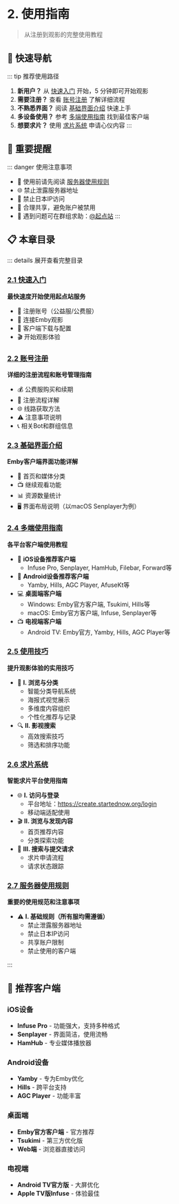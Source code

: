 # 2. 使用指南

> 从注册到观影的完整使用教程

## 🎯 快速导航

::: tip 推荐使用路径
1. **新用户？** 从 [快速入门](#快速入门) 开始，5 分钟即可开始观影
2. **需要注册？** 查看 [账号注册](./2-register.md) 了解详细流程
3. **不熟悉界面？** 阅读 [基础界面介绍](./3-basic-introduction.md) 快速上手
4. **多设备使用？** 参考 [多端使用指南](./4-user-guide.md) 找到最佳客户端
5. **想要求片？** 使用 [求片系统](./6-movie-request​​.md) 申请心仪内容
:::

## 🚨 重要提醒

::: danger 使用注意事项
- 📧 使用前请先阅读 [服务器使用规则](./tips.md)
- 🌐 禁止泄露服务器地址
- 🚫 禁止日本IP访问
- 👥 合理共享，避免账户被禁用
- 💬 遇到问题可在群组求助：[@起点站](https://t.me/tdckemby)
:::

<script setup>
import QuickStart from './1-quick-start.md'
</script>

<QuickStart />

## 📋 本章目录

::: details 展开查看完整目录

### [2.1 快速入门](#快速入门)
**最快速度开始使用起点站服务**
- 🙎 注册账号（公益服/公费服）
- 🔗 连接Emby观影
- 📱 客户端下载与配置
- 🎬 开始观影体验

### [2.2 账号注册](./2-register.md)
**详细的注册流程和账号管理指南**
- 💰 公费服购买和续期
- 📝 注册流程详解
- 🌐 线路获取方法
- ⚠️ 注意事项说明
- 📞 相关Bot和群组信息

### [2.3 基础界面介绍](./3-basic-introduction.md)
**Emby客户端界面功能详解**
- 🎦 首页和媒体分类
- 📺 继续观看功能
- 📊 资源数量统计
- 🖥️ 界面布局说明（以macOS Senplayer为例）

### [2.4 多端使用指南](./4-user-guide.md)
**各平台客户端使用教程**
- 📱 **iOS设备推荐客户端**
  - Infuse Pro, Senplayer, HamHub, Filebar, Forward等
- 🤖 **Android设备推荐客户端**
  - Yamby, Hills, AGC Player, AfuseKt等
- 💻 **桌面端客户端**
  - Windows: Emby官方客户端, Tsukimi, Hills等
  - macOS: Emby官方客户端, Infuse, Senplayer等
- 📺 **电视端客户端**
  - Android TV: Emby官方, Yamby, Hills, AGC Player等

### [2.5 使用技巧](./5-usage-tips.md)
**提升观影体验的实用技巧**
- 🎯 **Ⅰ. 浏览与分类**
  - 智能分类导航系统
  - 海报式视觉展示
  - 多维度内容组织
  - 个性化推荐与记录
- 🔍 **Ⅱ. 影视搜索**
  - 高效搜索技巧
  - 筛选和排序功能

### [2.6 求片系统](./6-movie-request​​.md)
**智能求片平台使用指南**
- 🌐 **Ⅰ. 访问与登录**
  - 平台地址：https://create.startednow.org/login
  - 移动端适配使用
- 🎬 **Ⅱ. 浏览与发现内容**
  - 首页推荐内容
  - 分类探索功能
- 📝 **Ⅲ. 搜索与提交请求**
  - 求片申请流程
  - 请求状态跟踪

### [2.7 服务器使用规则](./tips.md)
**重要的使用规范和注意事项**
- ⚠️ **Ⅰ. 基础规则（所有服均需遵循）**
  - 禁止泄露服务器地址
  - 禁止日本IP访问
  - 共享账户限制
  - 禁止使用的客户端

:::

## 📱 推荐客户端

### iOS设备
- **Infuse Pro** - 功能强大，支持多种格式
- **Senplayer** - 界面简洁，使用流畅
- **HamHub** - 专业媒体播放器

### Android设备  
- **Yamby** - 专为Emby优化
- **Hills** - 跨平台支持
- **AGC Player** - 功能丰富

### 桌面端
- **Emby官方客户端** - 官方推荐
- **Tsukimi** - 第三方优化版
- **Web端** - 浏览器直接访问

### 电视端
- **Android TV官方版** - 大屏优化
- **Apple TV版Infuse** - 体验最佳
